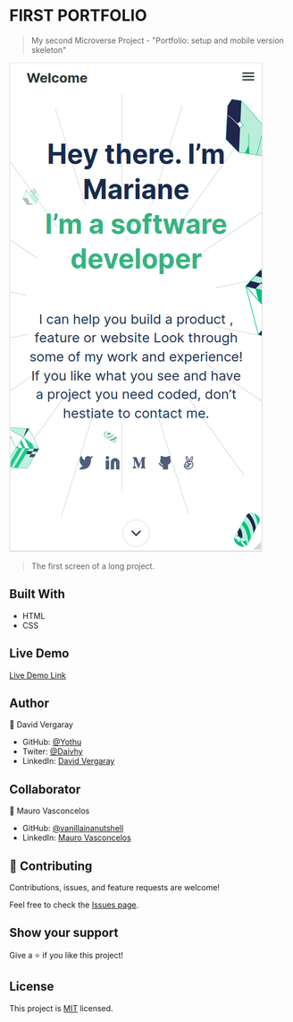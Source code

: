
# FIRST PORTFOLIO

> My second Microverse Project - "Portfolio: setup and mobile version skeleton"

![screenshot](./app_screenshot.png)

> The first screen of a long project.

## Built With

- HTML
- CSS

## Live Demo

[Live Demo Link](https://yothu.github.io/my-portfolio/)

## Author

👤 David Vergaray

- GitHub:   [@Yothu](https://github.com/Yothu)
- Twiter:   [@Daivhy](https://twitter.com/Daivhy)
- LinkedIn: [David Vergaray](https://www.linkedin.com/in/david-vergaray-almontes-051a11127/)


## Collaborator

👤 Mauro Vasconcelos

- GitHub: [@vanillainanutshell](https://github.com/vanillainanutshell)
- LinkedIn: [Mauro Vasconcelos](https://www.linkedin.com/in/mauro-vasconcelos-a3671a223/)

## 🤝 Contributing

Contributions, issues, and feature requests are welcome!

Feel free to check the [Issues page](./issues/).

## Show your support

Give a ⭐️ if you like this project!

## License

This project is [MIT](./MIT.md) licensed.
